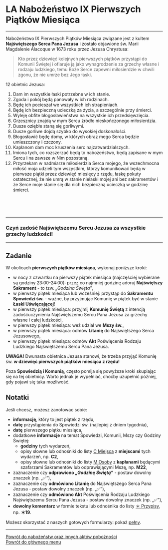 # <span class="status status-list"><span class="status status-worship">LA</span> Nabożeństwo IX Pierwszych Piątków Miesiąca</span>
---
Nabożeństwo IX Pierwszych Piątków Miesiąca związane jest z kultem **Najświętszego Serca Pana Jezusa** i zostało objawione św. Marii Magdalenie Alacoque w 1673 roku przez Jezusa Chrystusa:

> Kto przez dziewięć kolejnych pierwszych piątków przystąpi do Komunii Świętej i ofiaruje ją jako wynagrodzenie za grzechy własne i rodzaju ludzkiego, temu Boże Serce zapewni miłosierdzie w chwili zgonu, że nie umrze bez Jego łaski.

12 obietnic Jezusa:
1. Dam im wszystkie łaski potrzebne w ich stanie.
1. Zgoda i pokój będą panowały w ich rodzinach.
1. Będę ich pocieszał we wszystkich ich strapieniach.
1. Będę ich bezpieczną ucieczką za życia, a szczególnie przy śmierci.
1. Wyleję obfite błogosławieństwa na wszystkie ich przedsięwzięcia.
1. Grzesznicy znajdą w mym Sercu źródło nieskończonego miłosierdzia.
1. Dusze oziębłe staną się gorliwymi.
1. Dusze gorliwe dojdą szybko do wysokiej doskonałości.
1. Błogosławić będę domy, w których obraz mego Serca będzie umieszczony i czczony.
1. Kapłanom dam moc kruszenia serc najzatwardzialszych.
1. Imiona tych, co rozszerzać będą to nabożeństwo, będą zapisane w mym Sercu i na zawsze w Nim pozostaną.
1. Przyrzekam w nadmiarze miłosierdzia Serca mojego, że wszechmocna miłość moja udzieli tym wszystkim, którzy komunikować będą w pierwsze piątki przez dziewięć miesięcy z rzędu, łaskę pokuty ostatecznej, że nie umrą w stanie niełaski mojej ani bez sakramentów i że Serce moje stanie się dla nich bezpieczną ucieczką w godzinę śmierci.
<br />
<br />
<br />

---
### Czyń zadość Najświętszemu Sercu Jezusa za wszystkie grzechy ludzkości!

---
## Zadanie
W okolicach **pierwszych piątków miesiąca**, wykonaj poniższe kroki:
- <span class="selected-day-info">w nocy z czwartku na pierwszy piątek miesiąca</span> (najczęściej wybierane są godziny 23:00-24:00): przez co najmniej godzinę adoruj **Najświętszy Sakrament** - to tzw. _„Godzina Święta”_,
- <span class="selected-day-info">w pierwszy piątek miesiąca lub wcześniej</span>: przystąp do **Sakramentu Spowiedzi św.** - ważne, by przyjmując Komunię w piątek być w stanie **Łaski Uświęcającej**!
- <span class="selected-day-info">w pierwszy piątek miesiąca</span>: przyjmij **Komunię Świętą** z intencją zadośćuczynienia Najświętszemu Sercu Pana Jezusa za grzechy własne i całej ludzkości,
- <span class="selected-day-info">w pierwszy piątek miesiąca</span>: weź udział we **Mszy św.**,
- <span class="selected-day-info">w pierwszy piątek miesiąca</span>: odmów **Litanię** do Najświętszego Serca Jezusowego,
- <span class="selected-day-info">w pierwszy piątek miesiąca</span>: odmów **Akt** Poświęcenia Rodzaju Ludzkiego Najświętszemu Sercu Pana Jezusa.

**UWAGA!** Dwunasta obietnica Jezusa stanowi, że trzeba przyjąć Komunię św. **w dziewięć pierwszych piątków miesiąca z rzędu!**

Poza **Spowiedzią i Komunią**, często pomija się powyższe kroki skupiając się na tej obietnicy. Warto jednak je wypełniać, choćby uzupełnić później, gdy pojawi się taka możliwość.
## Notatki
Jeśli chcesz, możesz zanotowac sobie:
- **informację**, który to jest piątek z rzędu,
- **datę** przystąpienia do Spowiedzi św. (najlepiej z dniem tygodnia),
- **datę** pierwszego piątku miesiąca,
- dodatkowe **informacje** na temat Spowiedzi, Komunii, Mszy czy Godziny Świętej:
  - **godziny** tych wydarzeń,
  - opisy słowne lub odnośniki do listy [<span class="status status-list"><span class="status status-list">C</span> Miejsca</span>](miejsca.md) z **miejscami** tych wydarzeń, np. **C2**,
  - opisy słowne lub odnośniki do listy [<span class="status status-list"><span class="status status-list">M</span> Osoby</span>](osoby.md) z **kapłanami** będącymi szafarzami Sakramentów lub odprawiającymi Mszę, np. **M22**,
- zaznaczenie czy **odprawiono _„Godzinę Świętą”_** - postaw dowolny znaczek (np. „✅”),
- zaznaczenie czy **odmówiono Litanię** do Najświętszego Serca Pana Jezusa - postaw dowolny znaczek (np. „✅”),
- zaznaczenie czy **odmówiono Akt** Poświęcenia Rodzaju Ludzkiego Najświętszemu Sercu Pana Jezusa - postaw dowolny znaczek (np. „✅”),
- **dowolny komentarz** w formie tekstu lub odnośnika do listy [<span class="status status-list"><span class="status status-list">＊</span> Przypisy</span>](przypisy.md), np. **＊19**.

Możesz skorzystać z naszych gotowych formularzy: pokaż [pełny](../../pl/pdf/lista_v1_l_nabozenstwa_ab.pdf).

---
[Powrót do nabożeństw oraz innych aktów pobożności](jak_uczestniczyc_w_nabozenstwach_oraz_inne_akty_poboznosci.md)  
[Powrót do głównego menu](index.md)
